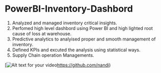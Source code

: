 # PowerBI-Inventory-Dashbord
1. Analyzed and managed inventory critical insights.
2. Perfomed high level dashbord using Power BI and high lighted root cause of loss at warehouse.
3. Predictive analytics to analyised proper and smooth management of inventory.
4. Defined KPIs and excuted the analysis using statistical ways.
5. Supply Chain operation Managements. 


[![Alt text for your video](https://img.youtube.com/vi/VIDEO-ID/0.jpg)https://github.com/nandi)
